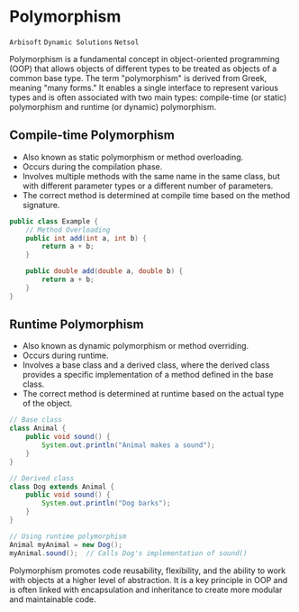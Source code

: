 # Polymorphism
`Arbisoft` `Dynamic Solutions` `Netsol`

Polymorphism is a fundamental concept in object-oriented programming (OOP) that allows objects of different types to be treated as objects of a common base type. The term "polymorphism" is derived from Greek, meaning "many forms." It enables a single interface to represent various types and is often associated with two main types: compile-time (or static) polymorphism and runtime (or dynamic) polymorphism.

## Compile-time Polymorphism

- Also known as static polymorphism or method overloading.
- Occurs during the compilation phase.
- Involves multiple methods with the same name in the same class, but with different parameter types or a different number of parameters.
- The correct method is determined at compile time based on the method signature.

```java
public class Example {
    // Method Overloading
    public int add(int a, int b) {
        return a + b;
    }

    public double add(double a, double b) {
        return a + b;
    }
}
```

## Runtime Polymorphism

- Also known as dynamic polymorphism or method overriding.
- Occurs during runtime.
- Involves a base class and a derived class, where the derived class provides a specific implementation of a method defined in the base class.
- The correct method is determined at runtime based on the actual type of the object.

```java
// Base class
class Animal {
    public void sound() {
        System.out.println("Animal makes a sound");
    }
}

// Derived class
class Dog extends Animal {
    public void sound() {
        System.out.println("Dog barks");
    }
}
```

```java
// Using runtime polymorphism
Animal myAnimal = new Dog();
myAnimal.sound();  // Calls Dog's implementation of sound()
```

Polymorphism promotes code reusability, flexibility, and the ability to work with objects at a higher level of abstraction. It is a key principle in OOP and is often linked with encapsulation and inheritance to create more modular and maintainable code.
